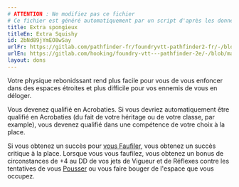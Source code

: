 ```yaml
---
# ATTENTION : Ne modifiez pas ce fichier
# Ce fichier est généré automatiquement par un script d'après les données du module Foundry VTT officiel et de sa traduction
title: Extra spongieux
titleEn: Extra Squishy
id: 2bNd89jYmEO8wSay
urlFr: https://gitlab.com/pathfinder-fr/foundryvtt-pathfinder2-fr/-/blob/master/data/feats/2bNd89jYmEO8wSay.htm
urlEn: https://gitlab.com/hooking/foundry-vtt---pathfinder-2e/-/blob/master/packs/data/feats.db/extra-squishy.json
layout: dons
---
```

Votre physique rebonidssant rend plus facile pour vous de vous enfoncer dans des espaces étroites et plus difficile pour vos ennemis de vous en déloger.

Vous devenez qualifié en Acrobaties. Si vous devriez automatiquement être qualifié en Acrobaties (du fait de votre héritage ou de votre classe, par example), vous devenez qualifié dans une compétence de votre choix à la place.

Si vous obtenez un succès pour [vous Faufiler](../actions/se-faufiler.html), vous obtenez un succès critique à la place. Lorsque vous vous faufilez, vous obtenez un bonus de circonstances de +4 au DD de vos jets de Vigueur et de Réflexes contre les tentatives de vous [Pousser](../actions/pousser.html) ou vous faire bouger de l'espace que vous occupez.
